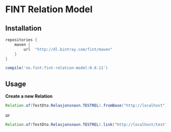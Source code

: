 # FINT Relation Model

## Installation

```groovy
repositories {
    maven {
        url  "http://dl.bintray.com/fint/maven" 
    }
}

compile('no.fint:fint-relation-model:0.0.11')
```

## Usage

**Create a new Relation**
```java
Relation.of(TestDto.Relasjonsnavn.TESTREL).fromBase("http://localhost").path("/test")
```
or
```java
Relation.of(TestDto.Relasjonsnavn.TESTREL).link("http://localhost/test")
```
